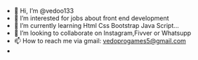 - 👋 Hi, I’m @vedoo133
- 👀 I’m interested for jobs about front end development
- 🌱 I’m currently learning Html Css Bootstrap Java Script...
- 💞️ I’m looking to collaborate on Instagram,Fivver or Whatsupp
- 📫 How to reach me via gmail: vedoprogames5@gmail.com
- 
<!---
vedoo133/vedoo133 is a ✨ special ✨ repository because its `README.md` (this file) appears on your GitHub profile.
You can click the Preview link to take a look at your changes.
--->
